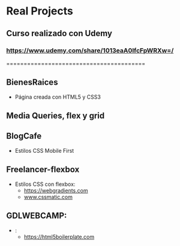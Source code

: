 # Real Projects
## Curso realizado con Udemy
### https://www.udemy.com/share/1013eaA0IfcFpWRXw=/


========================================

## BienesRaices
* Página creada con HTML5 y CSS3

## Media Queries, flex y grid

## BlogCafe
* Estilos CSS Mobile First

## Freelancer-flexbox
* Estilos CSS con flexbox:
  - https://webgradients.com
  - www.cssmatic.com

## GDLWEBCAMP:
* :
  - https://html5boilerplate.com
